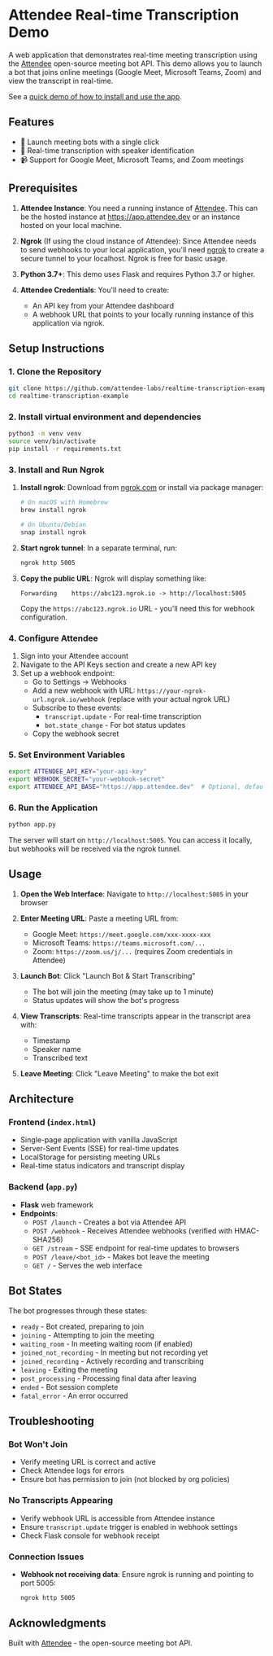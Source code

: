 # Attendee Real-time Transcription Demo

A web application that demonstrates real-time meeting transcription using the [Attendee](https://github.com/attendee-labs/attendee) open-source meeting bot API. This demo allows you to launch a bot that joins online meetings (Google Meet, Microsoft Teams, Zoom) and view the transcript in real-time.

See a [quick demo of how to install and use the app](https://www.loom.com/share/55cd2aa81b3d43f28c2cd179711b02fa?sid=09b37fc6-07d1-4685-aff5-cc52624608ef).


## Features

- 🤖 Launch meeting bots with a single click
- 📝 Real-time transcription with speaker identification
- 📹 Support for Google Meet, Microsoft Teams, and Zoom meetings

## Prerequisites

1. **Attendee Instance**: You need a running instance of [Attendee](https://github.com/attendee-labs/attendee). This can be the hosted instance at https://app.attendee.dev or an instance hosted on your local machine.

2. **Ngrok** (If using the cloud instance of Attendee): Since Attendee needs to send webhooks to your local application, you'll need [ngrok](https://ngrok.com/) to create a secure tunnel to your localhost. Ngrok is free for basic usage.

2. **Python 3.7+**: This demo uses Flask and requires Python 3.7 or higher.

4. **Attendee Credentials**: You'll need to create:
   - An API key from your Attendee dashboard
   - A webhook URL that points to your locally running instance of this application via ngrok.

## Setup Instructions

### 1. Clone the Repository

```bash
git clone https://github.com/attendee-labs/realtime-transcription-example
cd realtime-transcription-example
```

### 2. Install virtual environment and dependencies

```bash
python3 -m venv venv
source venv/bin/activate
pip install -r requirements.txt
```

### 3. Install and Run Ngrok

1. **Install ngrok**: Download from [ngrok.com](https://ngrok.com/) or install via package manager:
   ```bash
   # On macOS with Homebrew
   brew install ngrok
   
   # On Ubuntu/Debian
   snap install ngrok
   ```

2. **Start ngrok tunnel**: In a separate terminal, run:
   ```bash
   ngrok http 5005
   ```
   
3. **Copy the public URL**: Ngrok will display something like:
   ```
   Forwarding    https://abc123.ngrok.io -> http://localhost:5005
   ```
   Copy the `https://abc123.ngrok.io` URL - you'll need this for webhook configuration.

### 4. Configure Attendee

1. Sign into your Attendee account
2. Navigate to the API Keys section and create a new API key
3. Set up a webhook endpoint:
   - Go to Settings -> Webhooks
   - Add a new webhook with URL: `https://your-ngrok-url.ngrok.io/webhook` (replace with your actual ngrok URL)
   - Subscribe to these events:
     - `transcript.update` - For real-time transcription
     - `bot.state_change` - For bot status updates
   - Copy the webhook secret

### 5. Set Environment Variables

```bash
export ATTENDEE_API_KEY="your-api-key"
export WEBHOOK_SECRET="your-webhook-secret"
export ATTENDEE_API_BASE="https://app.attendee.dev"  # Optional, defaults to https://app.attendee.dev
```

### 6. Run the Application

```bash
python app.py
```

The server will start on `http://localhost:5005`. You can access it locally, but webhooks will be received via the ngrok tunnel.

## Usage

1. **Open the Web Interface**: Navigate to `http://localhost:5005` in your browser

2. **Enter Meeting URL**: Paste a meeting URL from:
   - Google Meet: `https://meet.google.com/xxx-xxxx-xxx`
   - Microsoft Teams: `https://teams.microsoft.com/...`
   - Zoom: `https://zoom.us/j/...` (requires Zoom credentials in Attendee)

3. **Launch Bot**: Click "Launch Bot & Start Transcribing"
   - The bot will join the meeting (may take up to 1 minute)
   - Status updates will show the bot's progress

4. **View Transcripts**: Real-time transcripts appear in the transcript area with:
   - Timestamp
   - Speaker name
   - Transcribed text

5. **Leave Meeting**: Click "Leave Meeting" to make the bot exit

## Architecture

### Frontend (`index.html`)
- Single-page application with vanilla JavaScript
- Server-Sent Events (SSE) for real-time updates
- LocalStorage for persisting meeting URLs
- Real-time status indicators and transcript display

### Backend (`app.py`)
- **Flask** web framework
- **Endpoints**:
  - `POST /launch` - Creates a bot via Attendee API
  - `POST /webhook` - Receives Attendee webhooks (verified with HMAC-SHA256)
  - `GET /stream` - SSE endpoint for real-time updates to browsers
  - `POST /leave/<bot_id>` - Makes bot leave the meeting
  - `GET /` - Serves the web interface

## Bot States

The bot progresses through these states:
- `ready` - Bot created, preparing to join
- `joining` - Attempting to join the meeting
- `waiting_room` - In meeting waiting room (if enabled)
- `joined_not_recording` - In meeting but not recording yet
- `joined_recording` - Actively recording and transcribing
- `leaving` - Exiting the meeting
- `post_processing` - Processing final data after leaving
- `ended` - Bot session complete
- `fatal_error` - An error occurred

## Troubleshooting

### Bot Won't Join
- Verify meeting URL is correct and active
- Check Attendee logs for errors
- Ensure bot has permission to join (not blocked by org policies)

### No Transcripts Appearing
- Verify webhook URL is accessible from Attendee instance
- Ensure `transcript.update` trigger is enabled in webhook settings
- Check Flask console for webhook receipt

### Connection Issues
- **Webhook not receiving data**: Ensure ngrok is running and pointing to port 5005:
  ```bash
  ngrok http 5005
  ```

## Acknowledgments

Built with [Attendee](https://github.com/attendee-labs/attendee) - the open-source meeting bot API.
